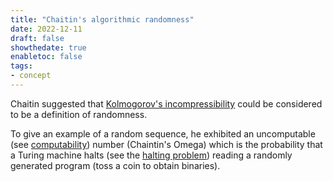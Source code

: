 ```yaml
---
title: "Chaitin's algorithmic randomness"
date: 2022-12-11
draft: false
showthedate: true
enabletoc: false
tags:
- concept
---
```


Chaitin suggested that [Kolmogorov's incompressibility](concept/Kolmogorov's%20incompressibility.md) could be considered to be a definition of randomness.

To give an example of a random sequence, he exhibited an uncomputable (see [computability](concept/computability.md)) number (Chaintin's Omega) which is  the probability that a Turing machine halts (see the [halting problem](concept/halting%20problem.md)) reading a randomly generated program (toss a coin to obtain binaries).

